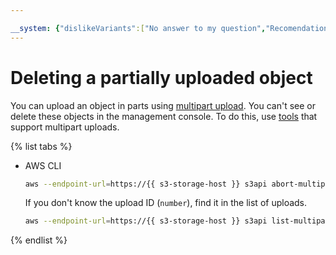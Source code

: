 ```yaml
---

__system: {"dislikeVariants":["No answer to my question","Recomendations didn't help","The content doesn't match title","Other"]}
---
```

# Deleting a partially uploaded object

You can upload an object in parts using [multipart upload](../../concepts/multipart.md). You can't see or delete these objects in the management console. To do this, use [tools](../../tools/index.md) that support multipart uploads.

{% list tabs %}

- AWS CLI

  ```bash
  aws --endpoint-url=https://{{ s3-storage-host }} s3api abort-multipart-upload --bucket <bucket-name> --key <key> --upload-id <number>
  ```

  If you don't know the upload ID (`number`), find it in the list of uploads.

  ```bash
  aws --endpoint-url=https://{{ s3-storage-host }} s3api list-multipart-uploads --bucket <bucket-name>
  ```

{% endlist %}

